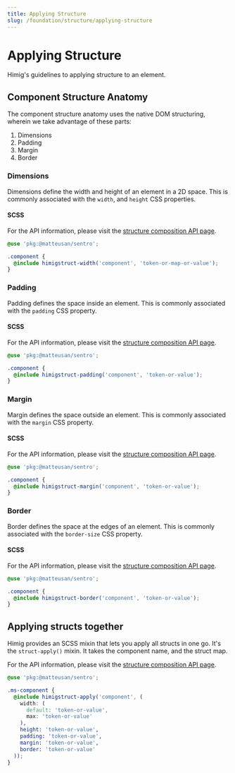 ```yaml
---
title: Applying Structure
slug: /foundation/structure/applying-structure
---
```

# Applying Structure
Himig's guidelines to applying structure to an element.

## Component Structure Anatomy
The component structure anatomy uses the native DOM structuring, wherein we take advantage of these parts:

1) Dimensions
2) Padding
3) Margin
4) Border

### Dimensions
Dimensions define the width and height of an element in a 2D space. This is commonly associated with the `width`, and `height` CSS properties.

#### SCSS
For the API information, please visit the [structure composition API page](../../api/composition/structure.md).

```scss
@use 'pkg:@matteusan/sentro';

.component {
  @include himigstruct-width('component', 'token-or-map-or-value');
}
```

### Padding
Padding defines the space inside an element. This is commonly associated with the `padding` CSS property.

#### SCSS
For the API information, please visit the [structure composition API page](../../api/composition/structure.md).

```scss
@use 'pkg:@matteusan/sentro';

.component {
  @include himigstruct-padding('component', 'token-or-value');
}
```
### Margin
Margin defines the space outside an element. This is commonly associated with the `margin` CSS property.

#### SCSS
For the API information, please visit the [structure composition API page](../../api/composition/structure.md).

```scss
@use 'pkg:@matteusan/sentro';

.component {
  @include himigstruct-margin('component', 'token-or-value');
}
```

### Border
Border defines the space at the edges of an element. This is commonly associated with the `border-size` CSS property.

#### SCSS
For the API information, please visit the [structure composition API page](../../api/composition/structure.md).

```scss
@use 'pkg:@matteusan/sentro';

.component {
  @include himigstruct-border('component', 'token-or-value');
}
```

## Applying structs together
Himig provides an SCSS mixin that lets you apply all structs in one go. It's the `struct-apply()` mixin. It takes the component name, and the struct map.

For the API information, please visit the [structure composition API page](../../api/composition/structure.md).

```scss
@use 'pkg:@matteusan/sentro';

.ms-component {
  @include himigstruct-apply('component', (
    width: (
      default: 'token-or-value',
      max: 'token-or-value'
    ),
    height: 'token-or-value',
    padding: 'token-or-value',
    margin: 'token-or-value',
    border: 'token-or-value'
  ));
}
```